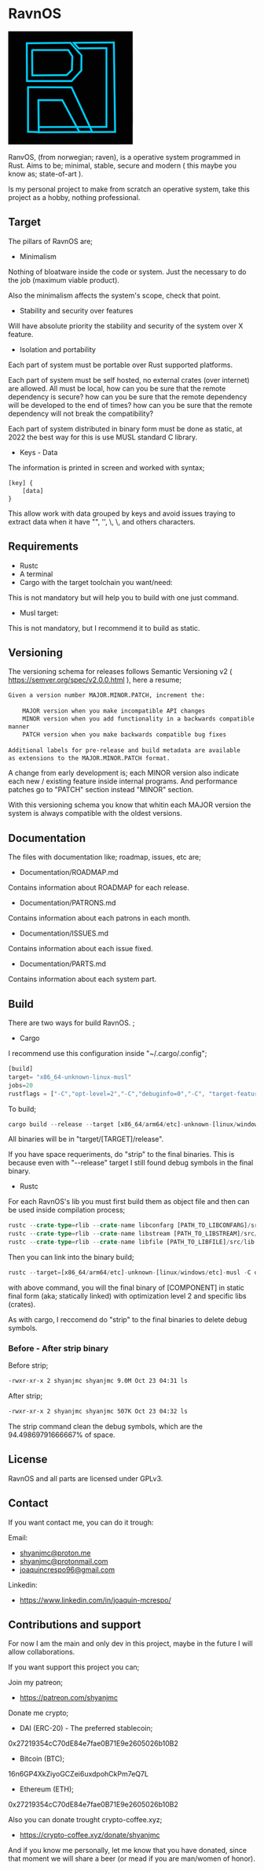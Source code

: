 # RavnOS
![](ravnos.svg)

RanvOS, (from norwegian; raven),  is a operative system programmed in Rust. Aims to be; minimal, stable, secure and modern ( this maybe you know as; state-of-art ).

Is my personal project to make from scratch an operative system, take this project as a hobby, nothing professional. 

## Target

The pillars of RavnOS are;

- Minimalism

Nothing of bloatware inside the code or system. Just the necessary to do the job (maximum viable product).

Also the minimalism affects the system's scope, check that point.

- Stability and security over features

Will have absolute priority the stability and security of the system over X feature. 

- Isolation and portability

Each part of system must be portable over Rust supported platforms.

Each part of system must be self hosted, no external crates (over internet) are allowed. All must be local, how can you be sure that the remote dependency is secure? how can you be sure that the remote dependency will be developed to the end of times? how can you be sure that the remote dependency will not break the compatibility?

Each part of system distributed in binary form must be done as static, at 2022 the best way for this is use MUSL standard C library.

- Keys - Data

The information is printed in screen and worked with syntax;

```
[key] {
	[data]
}
```

This allow work with data grouped by keys and avoid issues traying to extract data when it have "", '', \\, \\\, and others characters.

## Requirements 
- Rustc
- A terminal
- Cargo with the target toolchain you want/need:

 This is not mandatory but will help you to build with one just command.

- Musl target: 

This is not mandatory, but I recommend it to build as static.

## Versioning

The versioning schema for releases follows Semantic Versioning v2 ( https://semver.org/spec/v2.0.0.html ), here a resume;

```
Given a version number MAJOR.MINOR.PATCH, increment the:

    MAJOR version when you make incompatible API changes
    MINOR version when you add functionality in a backwards compatible manner
    PATCH version when you make backwards compatible bug fixes

Additional labels for pre-release and build metadata are available 
as extensions to the MAJOR.MINOR.PATCH format.
```

A change from early development is; each MINOR version also indicate each new / existing feature inside internal programs. And performance patches go to "PATCH" section instead "MINOR" section.

With this versioning schema you know that whitin each MAJOR version the system is always compatible with the oldest versions.

## Documentation

The files with documentation like; roadmap, issues, etc are;

- Documentation/ROADMAP.md

Contains information about ROADMAP for each release.

- Documentation/PATRONS.md

Contains information about each patrons in each month.

- Documentation/ISSUES.md

Contains information about each issue fixed.

- Documentation/PARTS.md

Contains information about each system part.

## Build

There are two ways for build RavnOS. ;

- Cargo

I recommend use this configuration inside "~/.cargo/.config";

```rust
[build]
target= "x86_64-unknown-linux-musl"
jobs=20
rustflags = ["-C","opt-level=2","-C","debuginfo=0","-C", "target-feature=+crt-static","-C","target-cpu=native"]
```

To build;

```rust
cargo build --release --target [x86_64/arm64/etc]-unknown-[linux/windows/etc]-musl
```

All binaries will be in "target/\[TARGET]/release".

If you have space requeriments, do "strip" to the final binaries. This is because even with "-\-release" target I still found debug symbols in the final binary.

- Rustc

For each RavnOS's lib you must first build them as object file and then can be used inside compilation process;

```rust
rustc --crate-type=rlib --crate-name libconfarg [PATH_TO_LIBCONFARG]/src/lib.rs -o libconfarg.rlib
rustc --crate-type=rlib --crate-name libstream [PATH_TO_LIBSTREAM]/src/lib.rs -o libstream.rlib
rustc --crate-type=rlib --crate-name libfile [PATH_TO_LIBFILE]/src/lib.rs -o libfile.rlib
```

Then you can link into the binary build;

```rust
rustc --target=[x86_64/arm64/etc]-unknown-[linux/windows/etc]-musl -C opt-level=2 -C target-feature=+crt-static --extern libconfarg=libconfarg.rlib --extern libfile=libfile.rlib --extern libstream=libstream.rlib [COMPONENT]/src/main.rs -o [final_name]
```

with above command, you will the final binary of [COMPONENT] in static final form (aka; statically linked) with optimization level 2 and specific libs (crates).

As with cargo, I reccomend do "strip" to the final binaries to delete debug symbols.

### Before - After strip binary

Before strip;
```bash
-rwxr-xr-x 2 shyanjmc shyanjmc 9.0M Oct 23 04:31 ls
```

After strip;
```bash
-rwxr-xr-x 2 shyanjmc shyanjmc 507K Oct 23 04:32 ls
```

The strip command clean the debug symbols, which are the 94.49869791666667% of space.

## License

RavnOS and all parts are licensed under GPLv3.

## Contact
If you want contact me, you can do it trough:

Email:

- shyanjmc@proton.me
- shyanjmc@protonmail.com
- joaquincrespo96@gmail.com

Linkedin:

- https://www.linkedin.com/in/joaquin-mcrespo/ 

## Contributions and support

For now I am the main and only dev in this project, maybe in the future I will allow collaborations. 

If you want support this project you can;

Join my patreon;

- https://patreon.com/shyanjmc

Donate me crypto;

- DAI (ERC-20) - The preferred stablecoin;

 0x27219354cC70dE84e7fae0B71E9e2605026b10B2

- Bitcoin (BTC); 

16n6GP4XkZiyoGCZei6uxdpohCkPm7eQ7L

- Ethereum (ETH); 

0x27219354cC70dE84e7fae0B71E9e2605026b10B2


Also you can donate trought crypto-coffee.xyz;

- https://crypto-coffee.xyz/donate/shyanjmc

And if you know me personally, let me know that you have donated, since that moment we will share a beer (or mead if you are man/women of honor).
